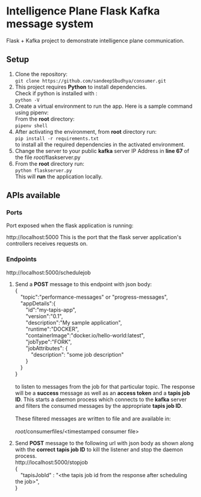 
# Intelligence Plane Flask Kafka message system

Flask + Kafka project to demonstrate intelligence plane communication.

## Setup

 1. Clone the repository:<br/> `git clone https://github.com/sandeepSbudhya/consumer.git`
 2. This project requires **Python** to install dependencies. <br/>Check if python is installed with :<br/>`python -V` 
 3. Create a virtual environment to run the app. Here is a sample command using pipenv:<br/> From the **root** directory:<br/>`pipenv shell`
 4. After activating the environment, from **root** directory run:<br/>`pip install -r requirements.txt`<br/> to install all the required dependencies in the activated environment. 
 5. Change the server to your public **kafka** server IP Address in **line 67** of the file *root*/flaskserver.py
 6. From the **root** directory run:<br/>`python flaskserver.py`<br/>This will **run** the application locally.
## APIs available
### Ports
Port exposed when the flask application is running:


http://localhost:5000 This is the port that the flask server application's controllers receives requests on.
### Endpoints
http://localhost:5000/schedulejob<br/>

 1. Send a **POST** message to  this endpoint  with json body:<br/>{<br/>&emsp;"topic":"performance-messages" or "progress-messages",<br/>&emsp;"appDetails":{<br/>&emsp;&emsp;"id":"my-tapis-app",<br/>
&emsp;&emsp;"version":"0.1",<br/>
&emsp;&emsp;"description":"My sample application",<br/>
&emsp;&emsp;"runtime":"DOCKER",<br/>
&emsp;&emsp;"containerImage":"docker.io/hello-world:latest",<br/>
&emsp;&emsp;"jobType":"FORK",<br/>
&emsp;&emsp;"jobAttributes":  {<br/>
&emsp;&emsp;&emsp;"description":  "some job description"<br/>
&emsp;&emsp;}<br/>&emsp;}<br/>}<br/><br/>to listen to messages from the job for that particular topic. The response will be a **success** message as well as an **access token** and a **tapis job ID**. This starts a daemon process which connects to the **kafka** server and filters the consumed messages by the appropriate **tapis job ID**.<br/> <br/>These filtered messages are written to file and are available in:<br/><br/> *root*/consumerfiles/\<timestamped consumer file\>

 2. Send **POST** message to the following url with json body as shown along with the **correct** **tapis job ID** to kill the listener and stop the daemon process.<br/>http://localhost:5000/stopjob<br/>{<br/>
&emsp;"tapisJobId"  :  "\<the tapis job id from the response after scheduling the job\>",<br/>}<br/><br/>


